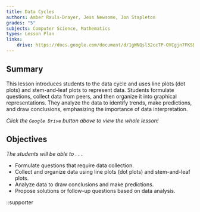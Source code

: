 ```yaml
---
title: Data Cycles
authors: Amber Rauls-Drayer, Jess Newsome, Jon Stapleton
grades: "5"
subjects: Computer Science, Mathematics
types: Lesson Plan
links:
    drive: https://docs.google.com/document/d/1gWNQsl32ccTP-OVCgjn7FKSDlZAmOd7Xg0cuNxRXXXI/edit
---
```


## Summary

This lesson introduces students to the data cycle and uses line plots (dot plots) and stem-and-leaf plots to represent data. Students formulate questions, collect data from peers, and then organize it into graphical representations. They analyze the data to identify trends, make predictions, and draw conclusions, emphasizing the importance of data interpretation.

*Click the `Google Drive` button above to view the whole lesson!*

## Objectives

*The students will be able to . . .*

* Formulate questions that require data collection.
* Collect and organize data using line plots (dot plots) and stem-and-leaf plots.
* Analyze data to draw conclusions and make predictions.
* Propose solutions or follow-up questions based on data analysis. 

::supporter